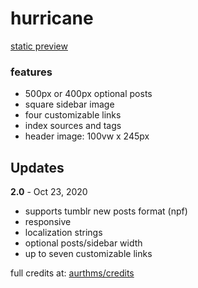 <h1>
hurricane
</h1>

<p>
<a href="//atpreviews.tumblr.com/preview/hurricane">static preview</a>
</p>

<h3>
features
</h3>
<ul>
<li>500px or 400px optional posts</li>
<li>square sidebar image</li>
<li>four customizable links</li>
<li>index sources and tags</li>
<li>header image: 100vw x 245px</li>
</ul>

<h2>
Updates
</h2>

<p>
<b>2.0</b> - Oct 23, 2020
</p>

<ul>
<li>supports tumblr new posts format (npf)</li>
<li>responsive</li>
<li>localization strings</li>
<li>optional posts/sidebar width</li>
<li>up to seven customizable links</li>
</ul>

<p>
full credits at: 
<a href="//aurthms.tumblr.com/credits" rel="nofollow">aurthms/credits</a>
</p>
